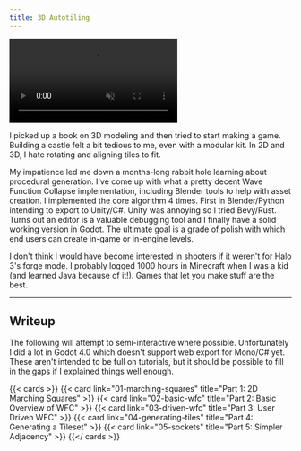 ```yaml
---
title: 3D Autotiling
---
```


<video src="demo.mp4" autoplay muted loop></video>

I picked up a book on 3D modeling and then tried to start making a game.
Building a castle felt a bit tedious to me, even with a modular kit. In 2D and
3D, I hate rotating and aligning tiles to fit. 

My impatience led me down a months-long rabbit hole learning about procedural
generation. I've come up with what a pretty decent Wave Function Collapse
implementation, including Blender tools to help with asset creation. I
implemented the core algorithm 4 times. First in Blender/Python intending to
export to Unity/C#. Unity was annoying so I tried Bevy/Rust. Turns out an
editor is a valuable debugging tool and I finally have a solid working version
in Godot. The ultimate goal is a grade of polish with which end users can
create in-game or in-engine levels.

I don't think I would have become interested in shooters if it weren't for Halo
3's forge mode. I probably logged 1000 hours in Minecraft when I was a kid (and
learned Java because of it!). Games that let you make stuff are the best.

---

## Writeup

The following will attempt to semi-interactive where possible. Unfortunately I
did a lot in Godot 4.0 which doesn't support web export for Mono/C# yet. These
aren't intended to be full on tutorials, but it should be possible to fill in
the gaps if I explained things well enough.

{{< cards >}}
    {{< card
        link="01-marching-squares"
        title="Part 1: 2D Marching Squares"
    >}}
    {{< card
        link="02-basic-wfc"
        title="Part 2: Basic Overview of WFC"
    >}}
    {{< card
        link="03-driven-wfc"
        title="Part 3: User Driven WFC"
    >}}
    {{< card
        link="04-generating-tiles"
        title="Part 4: Generating a Tileset"
    >}}
    {{< card
        link="05-sockets"
        title="Part 5: Simpler Adjacency"
    >}}
{{</ cards >}}



